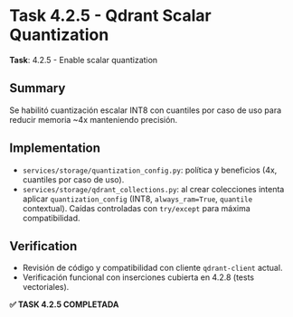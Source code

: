 # Task 4.2.5 - Qdrant Scalar Quantization

**Task**: 4.2.5 - Enable scalar quantization

## Summary
Se habilitó cuantización escalar INT8 con cuantiles por caso de uso para reducir memoria ~4x manteniendo precisión.

## Implementation
- `services/storage/quantization_config.py`: política y beneficios (4x, cuantiles por caso de uso).
- `services/storage/qdrant_collections.py`: al crear colecciones intenta aplicar `quantization_config` (INT8, `always_ram=True`, `quantile` contextual). Caídas controladas con `try/except` para máxima compatibilidad.

## Verification
- Revisión de código y compatibilidad con cliente `qdrant-client` actual.
- Verificación funcional con inserciones cubierta en 4.2.8 (tests vectoriales).

**✅ TASK 4.2.5 COMPLETADA**

